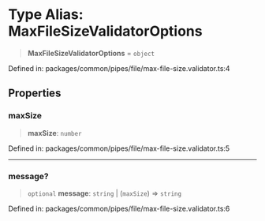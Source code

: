 # Type Alias: MaxFileSizeValidatorOptions

> **MaxFileSizeValidatorOptions** = `object`

Defined in: packages/common/pipes/file/max-file-size.validator.ts:4

## Properties

### maxSize

> **maxSize**: `number`

Defined in: packages/common/pipes/file/max-file-size.validator.ts:5

***

### message?

> `optional` **message**: `string` \| (`maxSize`) => `string`

Defined in: packages/common/pipes/file/max-file-size.validator.ts:6
